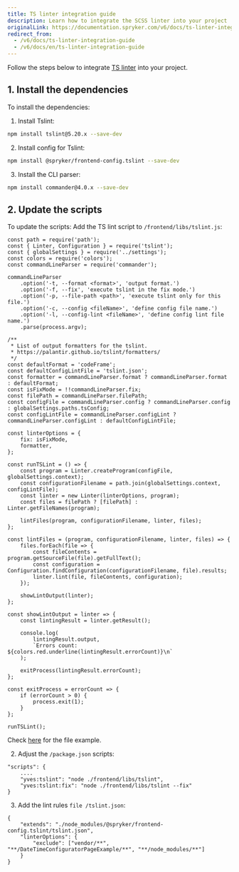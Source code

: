 ```yaml
---
title: TS linter integration guide
description: Learn how to integrate the SCSS linter into your project
originalLink: https://documentation.spryker.com/v6/docs/ts-linter-integration-guide
redirect_from:
  - /v6/docs/ts-linter-integration-guide
  - /v6/docs/en/ts-linter-integration-guide
---
```


Follow the steps below to integrate [TS linter](https://documentation.spryker.com/docs/ts-linter) into your project. 

## 1. Install the dependencies

To install the dependencies:
1. Install Tslint:
```Bash
npm install tslint@5.20.x --save-dev
```
2. Install config for Tslint:
```Bash
npm install @spryker/frontend-config.tslint --save-dev
```

3. Install the CLI parser:
```Bash
npm install commander@4.0.x --save-dev
```
## 2. Update the scripts
To update the scripts:
Add the TS lint script to `/frontend/libs/tslint.js`:
```
const path = require('path');
const { Linter, Configuration } = require('tslint');
const { globalSettings } = require('../settings');
const colors = require('colors');
const commandLineParser = require('commander');

commandLineParser
    .option('-t, --format <format>', 'output format.')
    .option('-f, --fix', 'execute tslint in the fix mode.')
    .option('-p, --file-path <path>', 'execute tslint only for this file.')
    .option('-c, --config <fileName>', 'define config file name.')
    .option('-l, --config-lint <fileName>', 'define config lint file name.')
    .parse(process.argv);

/**
 * List of output formatters for the tslint.
 * https://palantir.github.io/tslint/formatters/
 */
const defaultFormat = 'codeFrame';
const defaultConfigLintFile = 'tslint.json';
const formatter = commandLineParser.format ? commandLineParser.format : defaultFormat;
const isFixMode = !!commandLineParser.fix;
const filePath = commandLineParser.filePath;
const configFile = commandLineParser.config ? commandLineParser.config : globalSettings.paths.tsConfig;
const configLintFile = commandLineParser.configLint ? commandLineParser.configLint : defaultConfigLintFile;

const linterOptions = {
    fix: isFixMode,
    formatter,
};

const runTSLint = () => {
    const program = Linter.createProgram(configFile, globalSettings.context);
    const configurationFilename = path.join(globalSettings.context, configLintFile);
    const linter = new Linter(linterOptions, program);
    const files = filePath ? [filePath] : Linter.getFileNames(program);

    lintFiles(program, configurationFilename, linter, files);
};

const lintFiles = (program, configurationFilename, linter, files) => {
    files.forEach(file => {
        const fileContents = program.getSourceFile(file).getFullText();
        const configuration = Configuration.findConfiguration(configurationFilename, file).results;
        linter.lint(file, fileContents, configuration);
    });

    showLintOutput(linter);
};

const showLintOutput = linter => {
    const lintingResult = linter.getResult();

    console.log(
        lintingResult.output,
        `Errors count: ${colors.red.underline(lintingResult.errorCount)}\n`
    );

    exitProcess(lintingResult.errorCount);
};

const exitProcess = errorCount => {
    if (errorCount > 0) {
        process.exit(1);
    }
};

runTSLint();
```
Check [here](https://github.com/spryker-shop/suite/blob/master/frontend/libs/tslint.js) for the file example.

2. Adjust the `/package.json` scripts:
```
"scripts": {
    ....
    "yves:tslint": "node ./frontend/libs/tslint",
    "yves:tslint:fix": "node ./frontend/libs/tslint --fix"
}
```
3. Add the lint rules `file /tslint.json`:
```
{
    "extends": "./node_modules/@spryker/frontend-config.tslint/tslint.json",
    "linterOptions": {
        "exclude": ["vendor/**", "**/DateTimeConfiguratorPageExample/**", "**/node_modules/**"]
    }
}
```

